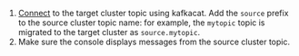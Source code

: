 1. [Connect](../../managed-kafka/operations/connect/clients.md#bash-zsh) to the target cluster topic using kafkacat. Add the `source` prefix to the source cluster topic name: for example, the `mytopic` topic is migrated to the target cluster as `source.mytopic`.
1. Make sure the console displays messages from the source cluster topic.
